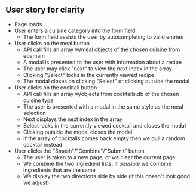 ## User story for clarity

- Page loads
- User enters a cuisine category into the form field
    - The form field assists the user by autocompleting to valid entries
- User clicks on the meal button
    - API call fills an array w/meal objects of the chosen cuisine from edamam
    - A modal is presented to the user with information about a recipe
    - The user may click "next" to view the next index in the array
    - Clicking "Select" locks in the currently viewed recipe
    - The modal closes on clicking "Select" or clicking outside the modal
- User clicks on the cocktail button
    - API call fills an array w/objects from cocktails.db of the chosen cuisine type
    - The user is presented with a modal in the same style as the meal selection
    - Next displays the next index in the array
    - Select locks in the currently viewed cocktail and closes the modal
    - Clicking outside the modal closes the modal
    - If the array of cocktails comes back empty then we pull a random cocktail instead
- User clicks the "Smash"/"Combine"/"Submit" button
    - The user is taken to a new page, or we clear the current page
    - We combine the two ingredient lists, if possible we combine ingredients that are the same
    - We display the two directions side by side (if this doesn't look good we adjust)